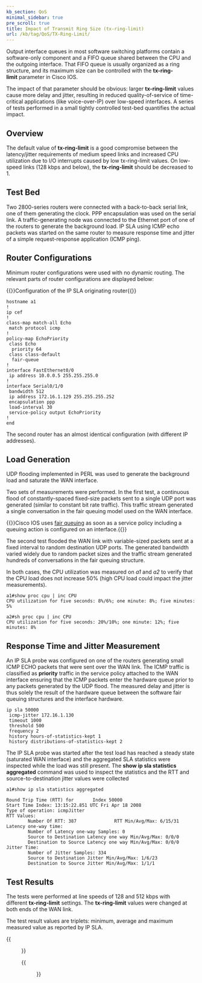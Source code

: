 ```yaml
---
kb_section: QoS
minimal_sidebar: true
pre_scroll: true
title: Impact of Transmit Ring Size (tx-ring-limit)
url: /kb/tag/QoS/TX-Ring-Limit/
---
```

Output interface queues in most software switching platforms contain a software-only component and a FIFO queue shared between the CPU and the outgoing interface. That FIFO queue is usually organized as a ring structure, and its maximum size can be controlled with the **tx-ring-limit** parameter in Cisco IOS.

The impact of that parameter should be obvious: larger **tx-ring-limit** values cause more delay and jitter, resulting in reduced quality-of-service of time-critical applications (like voice-over-IP) over low-speed interfaces. A series of tests performed in a small tightly controlled test-bed quantifies the actual impact.

## Overview

The default value of **tx-ring-limit** is a good compromise between the latency/jitter requirements of medium speed links and increased CPU utilization due to I/O interrupts caused by low tx-ring-limit values. On low-speed links (128 kbps and below), the **tx-ring-limit** should be decreased to 1.

## Test Bed

Two 2800-series routers were connected with a back-to-back serial link, one of them generating the clock. PPP encapsulation was used on the serial link. A traffic-generating node was connected to the Ethernet port of one of the routers to generate the background load. IP SLA using ICMP echo packets was started on the same router to measure response time and jitter of a simple request-response application (ICMP ping).

## Router Configurations

Minimum router configurations were used with no dynamic routing. The relevant parts of router configurations are displayed below:

{{<cc>}}Configuration of the IP SLA originating router{{</cc>}}
```
hostname a1
!
ip cef
!
class-map match-all Echo
 match protocol icmp
!
policy-map EchoPriority
 class Echo
  priority 64
 class class-default
  fair-queue
!
interface FastEthernet0/0
 ip address 10.0.0.5 255.255.255.0
!
interface Serial0/1/0
 bandwidth 512
 ip address 172.16.1.129 255.255.255.252
 encapsulation ppp
 load-interval 30
 service-policy output EchoPriority
!
end
```

The second router has an almost identical configuration (with different IP addresses).

## Load Generation

UDP flooding implemented in PERL was used to generate the background load and saturate the WAN interface. 

Two sets of measurements were performed. In the first test, a continuous flood of constantly-spaced fixed-size packets sent to a single UDP port was generated (similar to constant bit rate traffic). This traffic stream generated a single conversation in the fair queuing model used on the WAN interface.

{{<note note>}}Cisco IOS uses [fair queuing](/kb/tag/QoS/Fair_Queuing/) as soon as a service policy including a queuing action is configured on an interface.{{</note>}}

The second test flooded the WAN link with variable-sized packets sent at a fixed interval to random destination UDP ports. The generated bandwidth varied widely due to random packet sizes and the traffic stream generated hundreds of conversations in the fair queuing structure.

In both cases, the CPU utilization was measured on *a1* and *a2* to verify that the CPU load does not increase 50% (high CPU load could impact the jitter measurements).

```
a1#show proc cpu | inc CPU
CPU utilization for five seconds: 8%/6%; one minute: 8%; five minutes: 5%
```

```
a2#sh proc cpu | inc CPU
CPU utilization for five seconds: 20%/10%; one minute: 12%; five minutes: 8%
```

## Response Time and Jitter Measurement

An IP SLA probe was configured on one of the routers generating small ICMP ECHO packets that were sent over the WAN link. The ICMP traffic is classified as **priority** traffic in the service policy attached to the WAN interface ensuring that the ICMP packets enter the hardware queue prior to any packets generated by the UDP flood. The measured delay and jitter is thus solely the result of the hardware queue between the software fair queuing structures and the interface hardware.

```
ip sla 50000
 icmp-jitter 172.16.1.130
 timeout 1000
 threshold 500
 frequency 2
 history hours-of-statistics-kept 1
 history distributions-of-statistics-kept 2
```

The IP SLA probe was started after the test load has reached a steady state (saturated WAN interface) and the aggregated SLA statistics were inspected while the load was still present. The **show ip sla statistics aggregated** command was used to inspect the statistics and the RTT and source-to-destination jitter values were collected

```
a1#show ip sla statistics aggregated

Round Trip Time (RTT) for       Index 50000
Start Time Index: 13:15:22.851 UTC Fri Apr 18 2008
Type of operation: icmpJitter
RTT Values:
        Number Of RTT: 387              RTT Min/Avg/Max: 6/15/31
Latency one-way time:
        Number of Latency one-way Samples: 0
        Source to Destination Latency one way Min/Avg/Max: 0/0/0
        Destination to Source Latency one way Min/Avg/Max: 0/0/0
Jitter Time:
        Number of Jitter Samples: 334
        Source to Destination Jitter Min/Avg/Max: 1/6/23
        Destination to Source Jitter Min/Avg/Max: 1/1/1
```

## Test Results

The tests were performed at line speeds of 128 and 512 kbps with different **tx-ring-limit** settings. The **tx-ring-limit** values were changed at both ends of the WAN link.

The test result values are triplets: minimum, average and maximum measured value as reported by IP SLA.

{{<figure src="/kb/tag/QoS/TX-Ring-Result-512.png" caption="Test results at 512 kbps">}}

{{<figure src="/kb/tag/QoS/TX-Ring-Result-128.png" caption="Test results at 128 kbps">}}

  
